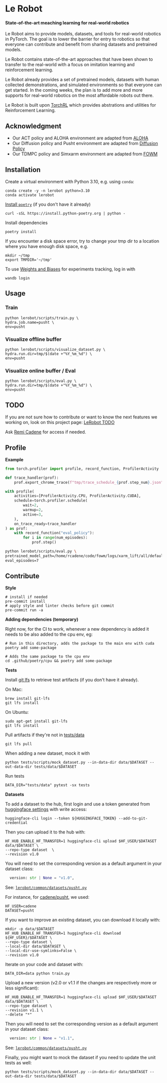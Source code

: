 # Le Robot

#### State-of-the-art meaching learning for real-world robotics

Le Robot aims to provide models, datasets, and tools for real-world robotics in PyTorch. The goal is to lower the barrier for entry to robotics so that everyone can contribute and benefit from sharing datasets and pretrained models.

Le Robot contains state-of-the-art approaches that have been shown to transfer to the real-world with a focus on imitation learning and reinforcement learning.

Le Robot already provides a set of pretrained models, datasets with human collected demonstrations, and simulated environments so that everyone can get started. In the coming weeks, the plan is to add more and more supports for real-world robotics on the most affordable robots out there.

Le Robot is built upon [TorchRL](https://github.com/pytorch/rl) which provides abstrations and utilities for Reinforcement Learning.

## Acknowledgment

- Our ACT policy and ALOHA environment are adapted from [ALOHA](https://tonyzhaozh.github.io/aloha/)
- Our Diffusion policy and Pusht environment are adapted from [Diffusion Policy](https://diffusion-policy.cs.columbia.edu/)
- Our TDMPC policy and Simxarm environment are adapted from [FOWM](https://www.yunhaifeng.com/FOWM/)


## Installation

Create a virtual environment with Python 3.10, e.g. using `conda`:
```
conda create -y -n lerobot python=3.10
conda activate lerobot
```

[Install `poetry`](https://python-poetry.org/docs/#installation) (if you don't have it already)
```
curl -sSL https://install.python-poetry.org | python -
```

Install dependencies
```
poetry install
```

If you encounter a disk space error, try to change your tmp dir to a location where you have enough disk space, e.g.
```
mkdir ~/tmp
export TMPDIR='~/tmp'
```

To use [Weights and Biases](https://docs.wandb.ai/quickstart) for experiments tracking, log in with
```
wandb login
```

## Usage


### Train

```
python lerobot/scripts/train.py \
hydra.job.name=pusht \
env=pusht
```

### Visualize offline buffer

```
python lerobot/scripts/visualize_dataset.py \
hydra.run.dir=tmp/$(date +"%Y_%m_%d") \
env=pusht
```

### Visualize online buffer / Eval

```
python lerobot/scripts/eval.py \
hydra.run.dir=tmp/$(date +"%Y_%m_%d") \
env=pusht
```


## TODO

If you are not sure how to contribute or want to know the next features we working on, look on this project page: [LeRobot TODO](https://github.com/users/Cadene/projects/1)

Ask [Remi Cadene](re.cadene@gmail.com) for access if needed.


## Profile

**Example**
```python
from torch.profiler import profile, record_function, ProfilerActivity

def trace_handler(prof):
    prof.export_chrome_trace(f"tmp/trace_schedule_{prof.step_num}.json")

with profile(
    activities=[ProfilerActivity.CPU, ProfilerActivity.CUDA],
    schedule=torch.profiler.schedule(
        wait=2,
        warmup=2,
        active=3,
    ),
    on_trace_ready=trace_handler
) as prof:
    with record_function("eval_policy"):
        for i in range(num_episodes):
            prof.step()
```

```bash
python lerobot/scripts/eval.py \
pretrained_model_path=/home/rcadene/code/fowm/logs/xarm_lift/all/default/2/models/final.pt \
eval_episodes=7
```

## Contribute

**Style**
```
# install if needed
pre-commit install
# apply style and linter checks before git commit
pre-commit run -a
```

**Adding dependencies (temporary)**

Right now, for the CI to work, whenever a new dependency is added it needs to be also added to the cpu env, eg:

```
# Run in this directory, adds the package to the main env with cuda
poetry add some-package

# Adds the same package to the cpu env
cd .github/poetry/cpu && poetry add some-package
```

**Tests**

Install [git lfs](https://git-lfs.com/) to retrieve test artifacts (if you don't have it already).

On Mac:
```
brew install git-lfs
git lfs install
```

On Ubuntu:
```
sudo apt-get install git-lfs
git lfs install
```

Pull artifacts if they're not in [tests/data](tests/data)
```
git lfs pull
```

When adding a new dataset, mock it with
```
python tests/scripts/mock_dataset.py --in-data-dir data/$DATASET --out-data-dir tests/data/$DATASET
```

Run tests
```
DATA_DIR="tests/data" pytest -sx tests
```

**Datasets**

To add a dataset to the hub, first login and use a token generated from [huggingface settings](https://huggingface.co/settings/tokens) with write access:
```
huggingface-cli login --token ${HUGGINGFACE_TOKEN} --add-to-git-credential
```

Then you can upload it to the hub with:
```
HF_HUB_ENABLE_HF_TRANSFER=1 huggingface-cli upload $HF_USER/$DATASET data/$DATASET \
--repo-type dataset  \
--revision v1.0
```

You will need to set the corresponding version as a default argument in your dataset class:
```python
  version: str | None = "v1.0",
```
See: [`lerobot/common/datasets/pusht.py`](https://github.com/Cadene/lerobot/blob/main/lerobot/common/datasets/pusht.py)

For instance, for [cadene/pusht](https://huggingface.co/datasets/cadene/pusht), we used:
```
HF_USER=cadene
DATASET=pusht
```

If you want to improve an existing dataset, you can download it locally with:
```
mkdir -p data/$DATASET
HF_HUB_ENABLE_HF_TRANSFER=1 huggingface-cli download ${HF_USER}/$DATASET \
--repo-type dataset \
--local-dir data/$DATASET \
--local-dir-use-symlinks=False \
--revision v1.0
```

Iterate on your code and dataset with:
```
DATA_DIR=data python train.py
```

Upload a new version (v2.0 or v1.1 if the changes are respectively more or less significant):
```
HF_HUB_ENABLE_HF_TRANSFER=1 huggingface-cli upload $HF_USER/$DATASET data/$DATASET \
--repo-type dataset \
--revision v1.1 \
--delete "*"
```

Then you will need to set the corresponding version as a default argument in your dataset class:
```python
  version: str | None = "v1.1",
```
See: [`lerobot/common/datasets/pusht.py`](https://github.com/Cadene/lerobot/blob/main/lerobot/common/datasets/pusht.py)


Finally, you might want to mock the dataset if you need to update the unit tests as well:
```
python tests/scripts/mock_dataset.py --in-data-dir data/$DATASET --out-data-dir tests/data/$DATASET
```
